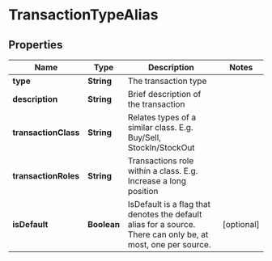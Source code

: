 

# TransactionTypeAlias


## Properties

Name | Type | Description | Notes
------------ | ------------- | ------------- | -------------
**type** | **String** | The transaction type | 
**description** | **String** | Brief description of the transaction | 
**transactionClass** | **String** | Relates types of a similar class. E.g. Buy/Sell, StockIn/StockOut | 
**transactionRoles** | **String** | Transactions role within a class. E.g. Increase a long position | 
**isDefault** | **Boolean** | IsDefault is a flag that denotes the default alias for a source. There can only be, at most, one per source. |  [optional]



